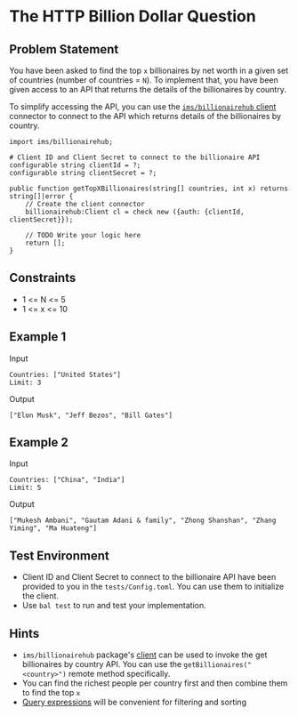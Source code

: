 # The HTTP Billion Dollar Question

## Problem Statement

You have been asked to find the top `x` billionaires by net worth in a given set of countries (number of countries = `N`). To implement that, you have been given access to an API that returns the details of the billionaires by country.

To simplify accessing the API, you can use the [`ims/billionairehub` client](https://lib.ballerina.io/ims/billionairehub/1.0.0/clients/Client) connector to connect to the API which returns details of the billionaires by country.


```ballerina
import ims/billionairehub;

# Client ID and Client Secret to connect to the billionaire API
configurable string clientId = ?;
configurable string clientSecret = ?;

public function getTopXBillionaires(string[] countries, int x) returns string[]|error {
    // Create the client connector
    billionairehub:Client cl = check new ({auth: {clientId, clientSecret}});

    // TODO Write your logic here
    return [];
}
```

## Constraints

* 1 <= N <= 5
* 1 <= x <= 10

## Example 1

Input

```
Countries: ["United States"]
Limit: 3
```

Output

```
["Elon Musk", "Jeff Bezos", "Bill Gates"]
```

## Example 2

Input

```
Countries: ["China", "India"]
Limit: 5
```

Output

```
["Mukesh Ambani", "Gautam Adani & family", "Zhong Shanshan", "Zhang Yiming", "Ma Huateng"]
```

## Test Environment

* Client ID and Client Secret to connect to the billionaire API have been provided to you in the `tests/Config.toml`. You can use them to initialize the client.
* Use `bal test` to run and test your implementation.

## Hints

* `ims/billionairehub` package's [client](https://lib.ballerina.io/ims/billionairehub/1.0.0/clients/Client) can be used to invoke the get billionaires by country API. You can use the `getBillionaires("<country>")` remote method specifically.
* You can find the richest people per country first and then combine them to find the top `x`
* [Query expressions](https://ballerina.io/learn/by-example/query-expressions/) will be convenient for filtering and sorting
